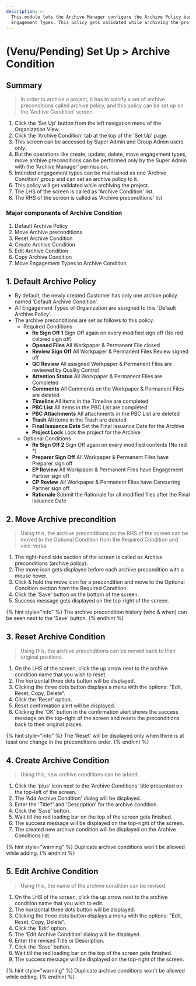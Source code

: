 ```yaml
---
description: >-
  This module lets the Archive Manager configure the Archive Policy based on
  Engagement Types. This policy gets validated while archiving the project.
---
```


# \(Venu/Pending\) Set Up &gt; Archive Condition

## Summary

> In order to archive a project, it has to satisfy a set of archive preconditions called archive policy, and this policy can be set up on the ‘Archive Condition’ screen.

1. Click the 'Set Up' button from the left navigation menu of the Organization View.
2. Click the 'Archive Condition' tab at the top of the 'Set Up' page.
3. This screen can be accessed by Super Admin and Group Admin users only.
4. But the operations like create, update, delete, move engagement types, move archive preconditions can be performed only by the Super Admin with the ‘Archive Manager’ permission.
5. Intended engagement types can be maintained as one ‘Archive Condition’ group and can set an archive policy to it.
6. This policy will get validated while archiving the project.
7. The LHS of the screen is called as 'Archive Condition' list.
8. The RHS of the screen is called as 'Archive preconditions' list

### Major components of Archive Condition

1. Default Archive Policy
2. Move Archive preconditions
3. Reset Archive Condition
4. Create Archive Condition
5. Edit Archive Condition
6. Copy Archive Condition
7. Move Engagement Types to Archive Condition

## 1. Default Archive Policy

* By default, the newly created Customer has only one archive policy named ‘Default Archive Condition’.
* All Engagement Types of Organization are assigned to this 'Default Archive Policy'.
* The archive preconditions are set as follows to this policy.
  * Required Conditions
    * **Re Sign Off 1** Sign Off again on every modified sign off \(No red colored sign off\)
    * **Opened Files** All Workpaper & Permanent File closed
    * **Review Sign Off** All Workpaper & Permanent Files Review signed off
    * **QC Review** All assigned Workpaper & Permanent Files are reviewed by Quality Control
    * **Attention Status** All Workpaper & Permanent Files are Completed
    * **Comments** All Comments on the Workpaper & Permanent Files are deleted
    * **Timeline** All items in the Timeline are completed
    * **PBC List** All items in the PBC List are completed
    * **PBC Attachments** All attachments in the PBC List are deleted
    * **Trash** All items in the Trash are deleted
    * **Final Issuance Date** Set the Final Issuance Date for the Archive
    * **Project Lock** Lock the project for the Archive
  * Optional Conditions
    * **Re Sign Off 2** Sign Off again on every modified contents \(No red \*\)
    * **Preparer Sign Off** All Workpaper & Permanent Files have Preparer sign off
    * **EP Review** All Workpaper & Permanent Files have Engagement Partner sign off
    * **CP Review** All Workpaper & Permanent Files have Concurring Partner sign off
    * **Rationale** Submit the Rationale for all modified files after the Final Issuance Date

## 2. Move Archive precondition

> Using this, the archive preconditions on the RHS of the screen can be moved to the Optional Condition from the Required Condition and vice-versa.

1. The right-hand side section of the screen is called as Archive preconditions \(archive policy\).
2. The move icon gets displayed before each archive precondition with a mouse hover.
3. Click & hold the move icon for a precondition and move to the Optional Condition section from the Required Condition.
4. Click the 'Save' button on the bottom of the screen.
5. Success message gets displayed on the top-right of the screen.

{% hint style="info" %}
The archive precondition history \(who & when\) can be seen next to the 'Save' button.
{% endhint %}

## 3. Reset Archive Condition

> Using this, the archive preconditions can be moved back to their original positions.

1. On the LHS of the screen, click the up arrow next to the archive condition name that you wish to reset.
2. The horizontal three dots button will be displayed.
3. Clicking the three dots button displays a menu with the options: "Edit, Reset, Copy, Delete".
4. Click the 'Reset' option.
5. Reset confirmation alert will be displayed.
6. Clicking the 'OK' button in the confirmation alert shows the success message on the top-right of the screen and resets the preconditions back to their original places.

{% hint style="info" %}
The 'Reset' will be displayed only when there is at least one change in the preconditions order.
{% endhint %}

## 4. Create Archive Condition

> Using this, new archive conditions can be added.

1. Click the 'plus' icon next to the 'Archive Conditions' title presented on the top-left of the screen.
2. The 'Add Archive Condition' dialog will be displayed.
3. Enter the 'Title\*' and 'Description' for the archive condition.
4. Click the 'Save' button.
5. Wait till the red loading bar on the top of the screen gets finished.
6. The success message will be displayed on the top-right of the screen.
7. The created new archive condition will be displayed on the Archive Conditions list.

{% hint style="warning" %}
Duplicate archive conditions won't be allowed while adding.
{% endhint %}

## 5. Edit Archive Condition

> Using this, the name of the archive condition can be revised.

1. On the LHS of the screen, click the up arrow next to the archive condition name that you wish to edit.
2. The horizontal three dots button will be displayed.
3. Clicking the three dots button displays a menu with the options: "Edit, Reset, Copy, Delete".
4. Click the 'Edit' option.
5. The 'Edit Archive Condition' dialog will be displayed.
6. Enter the revised Title or Description.
7. Click the 'Save' button.
8. Wait till the red loading bar on the top of the screen gets finished.
9. The success message will be displayed on the top-right of the screen.

{% hint style="warning" %}
Duplicate archive conditions won't be allowed while editing.
{% endhint %}

## 

